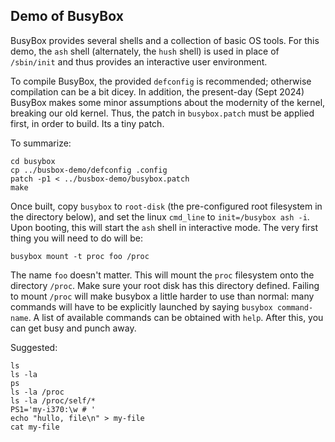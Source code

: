 Demo of BusyBox
---------------
BusyBox provides several shells and a collection of basic OS tools. For
this demo, the `ash` shell (alternately, the `hush` shell) is used in
place of `/sbin/init` and thus provides an interactive user environment.

To compile BusyBox, the provided `defconfig` is recommended; otherwise
compilation can be a bit dicey. In addition, the present-day (Sept 2024)
BusyBox makes some minor assumptions about the modernity of the kernel,
breaking our old kernel. Thus, the patch in `busybox.patch` must be
applied first, in order to build. Its a tiny patch.

To summarize:
```
cd busybox
cp ../busbox-demo/defconfig .config
patch -p1 < ../busbox-demo/busybox.patch
make
```

Once built, copy `busybox` to `root-disk` (the pre-configured root
filesystem in the directory below), and set the linux `cmd_line` to
`init=/busybox ash -i`. Upon booting, this will start the `ash` shell
in interactive mode. The very first thing you will need to do will be:
```
busybox mount -t proc foo /proc
```
The name `foo` doesn't matter. This will mount the `proc` filesystem
onto the directory `/proc`. Make sure your root disk has this directory
defined. Failing to mount `/proc` will make busybox a little harder to
use than normal: many commands will have to be explicitly launched by
saying `busybox command-name`.  A list of available commands can be
obtained with `help`. After this, you can get busy and punch away.

Suggested:
```
ls
ls -la
ps
ls -la /proc
ls -la /proc/self/*
PS1='my-i370:\w # '
echo "hullo, file\n" > my-file
cat my-file
```
